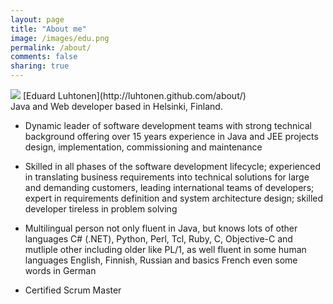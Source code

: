 ```yaml
---
layout: page
title: "About me"
image: /images/edu.png
permalink: /about/
comments: false
sharing: true
---
```


<img class="right" src = "{{ page.image }}" />
[Eduard Luhtonen](http://luhtonen.github.com/about/)<br/>
Java and Web developer based in Helsinki, Finland.


* Dynamic leader of software development teams with strong technical background offering over 15 years experience in Java and JEE projects design, implementation, commissioning and maintenance
* Skilled in all phases of the software development lifecycle; experienced in translating business requirements into technical solutions for large and demanding customers, leading international teams of developers; expert in requirements definition and system architecture design; skilled developer tireless in problem solving

* Multilingual person not only fluent in Java, but knows lots of other languages C# (.NET), Python, Perl, Tcl, Ruby, C, Objective-C and mutliple other including older like PL/1, as well fluent in some human languages English, Finnish, Russian and basics French even some words in German

* Certified Scrum Master
